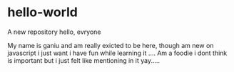 # hello-world
A new repository
hello, evryone

My name is ganiu and am really exicted to be here, though am new on javascript i just want i have fun while learning it ....
Am a foodie i dont think is important but i just felt like mentioning in it yay.....
